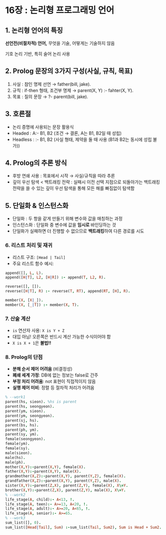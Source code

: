 # 16장 : 논리형 프로그래밍 언어

## 1. 논리형 언어의 특징

**선언전(비절차적) 언어,** 무엇을 기술, 어떻게는 기술하지 않음

기호 논리 기반, 특히 술어 논리 사용

## 2. Prolog 문장의 3가지 구성(사실, 규칙, 목표)

1. 사실 : 참인 명제 선언 → father(bill, jake).
2. 규칙 : if-then 형태, 조건부 명제 → parent(X, Y) :- fahter(X, Y).
3. 목표 : 질의 문장 → ?- parent(bill, jake).

## 3. 호른절

- 논리 증명에 사용되는 문장 활용식
- Headed : A:- B1, B2 (조건 → 결론, A는 B1, B2일 때 성립)
- Headless :    :- B1, B2 (사실 형태, 제약을 둘 때 사용 (B1과 B2는 동시에 성립 불가))

## 4. Prolog의 추론 방식

- 후방 연쇄 사용 : 목표에서 시작 → 사실/규칙을 따라 추론
- 깊이 우선 탐색 < 백트래킹 전략 : 실패시 이전 선택 지점으로 되돌아가는 백트래킹 전략을 쓸 수 있는 깊이 우선 탐색을 통해 모든 해를 빠짐없이 탐색함

## 5. 단일화 & 인스턴스화

- 단일화 : 두 항을 같게 만들기 위해 변수와 값을 매칭하는 과정
- 인스턴스화 : 단일화 중 변수에 값을 **임시로** 바인딩하는 것
- 단일화가 실패하면 더 진행할 수 없으므로 **백트래킹**하여 다른 경로를 시도

### 6. **리스트 처리 및 재귀**

- 리스트 구조: `[Head | Tail]`
- 주요 리스트 함수 예시:

```prolog
append([], L, L).
append([H|T], L2, [H|R]) :- append(T, L2, R).

reverse([], []).
reverse([H|T], R) :- reverse(T, RT), append(RT, [H], R).

member(X, [X|_]).
member(X, [_|T]) :- member(X, T).

```

### 7. **산술 계산**

- `is` 연산자 사용: `X is Y + Z`
- 대입 아님! 오른쪽은 반드시 계산 가능한 수식이어야 함
- `X is X + 1`은 **불법!!**

### 8. **Prolog의 단점**

- **분해 순서 제어 어려움** (비결정성)
- **폐쇄 세계 가정**: DB에 없는 정보는 false로 간주
- **부정 처리 어려움**: not 표현이 직접적이지 않음
- **실행 제어 미비**: 정렬 등 절차적 처리가 어려움

```prolog
% --work1
parent(hs, sieon). %hs is parent
parent(hs, seongyeon).
parent(ym, sieon).
parent(ym, seongyeon).
parent(sj, hs).
parent(bs, hs).
parent(ph, ym).
parent(sy, ym).
female(seongyeon).
female(ym).
female(sy).
male(sieon).
male(hs).
male(ph).
mother(X,Y):-parent(X,Y), female(X).
father(X,Y):-parent(X,Y), male(X).
grandmother(X,Z):-parent(X,Y), parent(Y,Z), female(X).
grandfather(X,Z):-parent(X,Y), parent(Y,Z), male(X).
sister(X,Y):-parent(Z,X), parent(Z,Y), female(X), X\=Y.
brother(X,Y):-parent(Z,X), parent(Z,Y), male(X), X\=Y.
% --work2
life_stage(A, child):- A<13, !.
life_stage(A, teen):- A>=13, A<20, !.
life_stage(A, adult):- A>=20, A<65, !.
life_stage(A, senior):- A>=65.
% --work3
sum_list([], 0).
sum_list([Head|Tail], Sum) :-sum_list(Tail, Sum2), Sum is Head + Sum2.
```